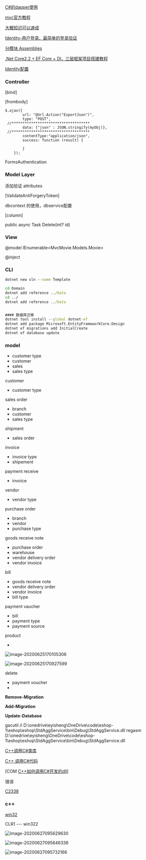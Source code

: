 



[C#的dapper使用](https://www.jianshu.com/p/c4ca2989d26a)

[mvc官方教程](https://docs.microsoft.com/zh-cn/aspnet/core/mvc/controllers/actions?view=aspnetcore-2.2)

[大概知识可以速成](https://www.cnblogs.com/powertoolsteam/p/MVC_four.html)

[Identity-用户登录、最简单的登录验证](https://blog.csdn.net/qq_25991955/article/details/100200599)

[分模块 Assemblies](https://zhuanlan.zhihu.com/p/26647289)

[.Net Core2.2 + EF Core + DI，三层框架项目搭建教程](https://www.cnblogs.com/han1982/p/11058788.html)

[Identity配置](https://www.twle.cn/l/yufei/aspnetcore/dotnet-aspnet-identity-migrations.html)

### Controller

[bind]

[frombody]

```
$.ajax({
        url: "@Url.Action("ExportJson")",
        type: "POST",
 //************************************
        data: {"json" : JSON.stringify(myObj)},
 //************************************
        contentType:"application/json",
        success: function (result) {

        }
    });
```

FormsAuthentication

### Model Layer

添加验证 attributes

[ValidateAntiForgeryToken]

dbcontext 的使用，dbservice配置

[column]

public async Task<IActionResult> Delete(int? id)





### View

@model IEnumerable<MvcMovie.Models.Movie>

@inject







### CLI

```cmd
dotnet new sln --name Template

cd Domain
dotnet add reference ../Data
cd ../
dotnet add reference ../Data


#### 数据库迁移
dotnet tool install --global dotnet-ef
dotnet add package Microsoft.EntityFrameworkCore.Design
dotnet ef migrations add InitialCreate
dotnet ef database update
```







### model

- customer type
- customer
- sales
- sales type



customer

- customer type

sales order

- branch
- customer
- sales type

shipment

- sales order

invoice

- invoice type
- shipement

payment receive

- invoice

vendor

- vendor type

purchase order

- branch
- vendor
- purchase type

goods receive note

- purchase order
- warehouse
- vendor delivery order
- vendor invoice

bill

- goods receive note
- vendor delivery order
- vendor invoice
- bill type

payment vaucher

- bill
- payment type
- payment source

product

- 

![image-20200625170105306](C:\Users\steve\AppData\Roaming\Typora\typora-user-images\image-20200625170105306.png)



![image-20200625170927599](C:\Users\steve\AppData\Roaming\Typora\typora-user-images\image-20200625170927599.png)

delete

- payment voucher
- 

 **Remove-Migration**

 **Add-Migration** 

**Update-Database**



gacutil /i D:\onedrive\eyisheng\OneDrive\code\eshop-1\eshop\eshop\StdAggService\bin\Debug\StdAggService.dll
regasm D:\onedrive\eyisheng\OneDrive\code\eshop-1\eshop\eshop\StdAggService\bin\Debug\StdAggService.dll

[C++调用C#类库](https://blog.csdn.net/liulv_yan/article/details/84105670)

[C++ 调用C#代码](https://blog.csdn.net/msapdev/article/details/5642419)

[COM [C++如何调用C#开发的dll](https://www.cnblogs.com/huangmianwu/p/6145044.html)]

错误

[C2338](https://blog.csdn.net/norsd/article/details/99983347)



### c++

[win32](https://www.cnblogs.com/xuejianxiyang/p/12801453.html)



CLR1 --- win322







![image-20200627095629630](C:\Users\steve\AppData\Roaming\Typora\typora-user-images\image-20200627095629630.png)

![image-20200627095646336](C:\Users\steve\AppData\Roaming\Typora\typora-user-images\image-20200627095646336.png)

![image-20200627095732166](C:\Users\steve\AppData\Roaming\Typora\typora-user-images\image-20200627095732166.png)